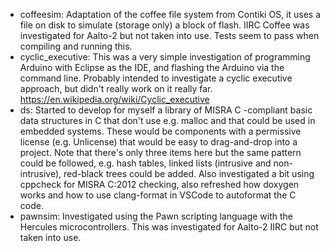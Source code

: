 - coffeesim: Adaptation of the coffee file system from Contiki OS, it uses a file on disk to simulate (storage only) a block of flash. IIRC Coffee was investigated for Aalto-2 but not taken into use. Tests seem to pass when compiling and running this.
- cyclic_executive: This was a very simple investigation of programming Arduino with Eclipse as the IDE, and flashing the Arduino via the command line. Probably intended to investigate a cyclic executive approach, but didn't really work on it really far. https://en.wikipedia.org/wiki/Cyclic_executive
- ds: Started to develop for myself a library of MISRA C -compliant basic data structures in C that don't use e.g. malloc and that could be used in embedded systems. These would be components with a permissive license (e.g. Unlicense) that would be easy to drag-and-drop into a project. Note that there's only three items here but the same pattern could be followed, e.g. hash tables, linked lists (intrusive and non-intrusive), red-black trees could be added. Also investigated a bit using cppcheck for MISRA C:2012 checking, also refreshed how doxygen works and how to use clang-format in VSCode to autoformat the C code.
- pawnsim: Investigated using the Pawn scripting language with the Hercules microcontrollers. This was investigated for Aalto-2 IIRC but not taken into use.
